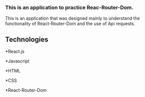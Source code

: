 
### This is an application to practice Reac-Router-Dom.

This is an application that was designed mainly to understand the functionality of React-Router-Dom and the use of Api requests.


## Technologies

*React.js

*Javascript

*HTML

*CSS

*React-Router-Dom

